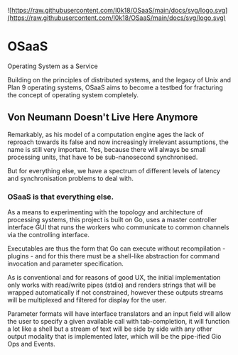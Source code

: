 ![https://raw.githubusercontent.com/l0k18/OSaaS/main/docs/svg/logo.svg](https://raw.githubusercontent.com/l0k18/OSaaS/main/docs/svg/logo.svg)

# OSaaS

Operating System as a Service

Building on the principles of distributed systems, and the legacy of Unix and Plan 9 operating systems, OSaaS aims to become a testbed for fracturing the concept of operating system completely.

## Von Neumann Doesn't Live Here Anymore

Remarkably, as his model of a computation engine ages the lack of reproach towards its false and now increasingly irrelevant assumptions, the name is still very important. Yes, because there will always be small processing units, that have to be sub-nanosecond synchronised.

But for everything else, we have a spectrum of different levels of latency and synchronisation problems to deal with.

### OSaaS is that everything else.

As a means to experimenting with the topology and architecture of processing systems, this project is built on Go, uses a master controller interface GUI that runs the workers who communicate to common channels via the controlling interface.

Executables are thus the form that Go can execute without recompilation - plugins - and for this there must be a shell-like abstraction for command invocation and parameter specification.

As is conventional and for reasons of good UX, the initial implementation only works with read/write pipes (stdio) and renders strings that will be wrapped automatically if not constrained, however these outputs streams will be multiplexed and filtered for display for the user.

Parameter formats will have interface translators and an input field will allow the user to specify a given available call with tab-completion, it will function a lot like a shell but a stream of text will be side by side with any other output modality that is implemented later, which will be the pipe-ified Gio Ops and Events.
